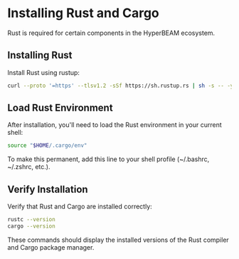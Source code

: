 # **Installing Rust and Cargo**

Rust is required for certain components in the HyperBEAM ecosystem.

## Installing Rust

Install Rust using rustup:

```bash
curl --proto '=https' --tlsv1.2 -sSf https://sh.rustup.rs | sh -s -- -y --default-toolchain stable
```

## Load Rust Environment

After installation, you'll need to load the Rust environment in your current shell:

```bash
source "$HOME/.cargo/env"
```

To make this permanent, add this line to your shell profile (~/.bashrc, ~/.zshrc, etc.).

## Verify Installation

Verify that Rust and Cargo are installed correctly:

```bash
rustc --version
cargo --version
```

These commands should display the installed versions of the Rust compiler and Cargo package manager. 